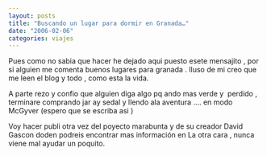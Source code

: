 ```yaml
---
layout: posts
title: "Buscando un lugar para dormir en Granada…"
date: "2006-02-06"
categories: viajes
---
```


Pues como no sabia que hacer he dejado aqui puesto esete mensajito , por si alguien me comenta buenos lugares para granada . Iluso de mi creo que me leen el blog y todo , como esta la vida.

A parte rezo y confio que alguien diga algo pq ando mas verde y  perdido , terminare comprando jar ay sedal y llendo ala aventura .... en modo McGyver (espero que se escriba asi )

Voy hacer publi otra vez del poyecto marabunta y de su creador David Gascon doden podreis encontrar mas información en La otra cara , nunca viene mal ayudar un poquito.

